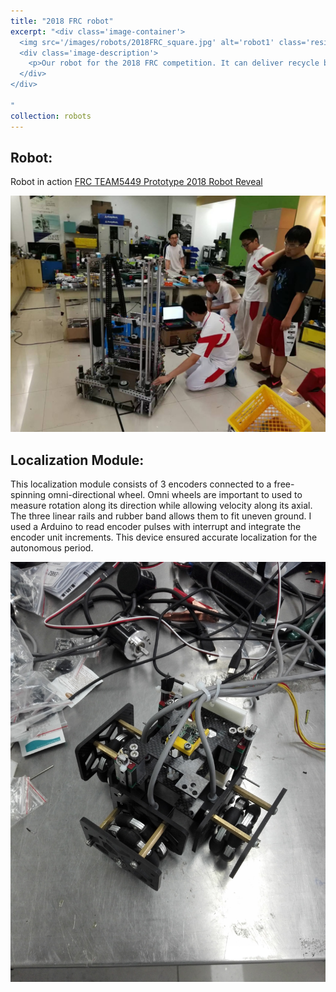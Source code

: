 ```yaml
---
title: "2018 FRC robot"
excerpt: "<div class='image-container'>
  <img src='/images/robots/2018FRC_square.jpg' alt='robot1' class='resizable-image'>
  <div class='image-description'>
    <p>Our robot for the 2018 FRC competition. It can deliver recycle boxes both to ground entrance and lift them up to around 2 meters and dump into a scale. For the game rule it can also hang itself up with a wrench. In this season I developed and installed a compact odometry module on the vehicle for our autonomous. We made it to world championship!</p>
  </div>
</div>

"
collection: robots
---
```


## Robot:
Robot in action [FRC TEAM5449 Prototype 2018 Robot Reveal](https://www.bilibili.com/video/BV15W411J7XA/?share_source=copy_web&vd_source=025e24f7ef104c44de4b2abc2633a5f3)

<img src='/images/robots/2018FRC.jpg'>

## Localization Module:
This localization module consists of 3 encoders connected to a free-spinning omni-directional wheel. Omni wheels are important to used to measure rotation along its direction while allowing velocity along its axial. The three linear rails and rubber band allows them to fit uneven ground. I used a Arduino to read encoder pulses with interrupt and integrate the encoder unit increments. This device ensured accurate localization for the autonomous period.

<img src='/images/robots/localization_module.jpg'>

